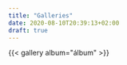 ```yaml
---
title: "Galleries"
date: 2020-08-10T20:39:13+02:00
draft: true
---
```


{{< gallery album="álbum" >}}
